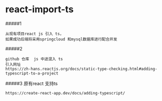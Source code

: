 # react-import-ts
#####1
```
从现有项目react js 引入 ts，
如果成功后端将采用springcloud 和mysql数据库进行配合开发
```
#####2
``` 
github 仓库  js 中途混入 ts 
引入网址
https://zh-hans.reactjs.org/docs/static-type-checking.html#adding-typescript-to-a-project

```
#####3 原有react 支持ts
````
https://create-react-app.dev/docs/adding-typescript/
`````
